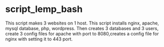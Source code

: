 # script_lemp_bash
This script makes 3 websites on 1 host. This script installs nginx, apache, mysql database, php, wordpress. Then creates 3 databases and 3 users, create 3 config files for apache with port to 8080,creates a config file for nginx with setting it to 443 port.
